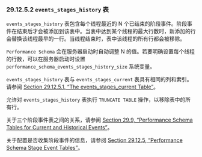 ### 29.12.5.2 `events_stages_history` 表

`events_stages_history` 表包含每个线程最近的 N 个已结束的阶段事件。阶段事件在结束后才会被添加到该表中。当表中达到某个线程的最大行数时，新添加的行会替换该线程最早的一行。当线程结束时，表中该线程的所有行都会被移除。

`Performance Schema` 会在服务器启动时自动调整 N 的值。若要明确设置每个线程的行数，可以在服务器启动时设置 `performance_schema_events_stages_history_size` 系统变量。

`events_stages_history` 表与 `events_stages_current` 表具有相同的列和索引。请参阅 [Section 29.12.5.1, “The events_stages_current Table”](#section-29-12-5-1-the-events-stages-current-table)。

允许对 `events_stages_history` 表执行 `TRUNCATE TABLE` 操作，以移除表中的所有行。

关于三个阶段事件表之间的关系，请参阅 [Section 29.9, “Performance Schema Tables for Current and Historical Events”](#section-29-9-performance-schema-tables-for-current-and-historical-events)。

关于配置是否收集阶段事件的信息，请参阅 [Section 29.12.5, “Performance Schema Stage Event Tables”](#section-29-12-5-performance-schema-stage-event-tables)。